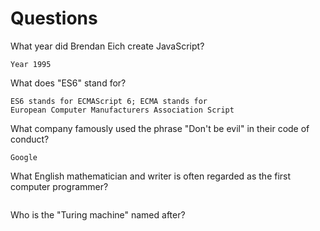# Questions

What year did Brendan Eich create JavaScript?

```
Year 1995
```

What does "ES6" stand for?

```
ES6 stands for ECMAScript 6; ECMA stands for 
European Computer Manufacturers Association Script
```

What company famously used the phrase "Don't be evil" in their code of conduct?

```
Google
```

What English mathematician and writer is often regarded as the first computer programmer?

```

```

Who is the "Turing machine" named after?

```

```
